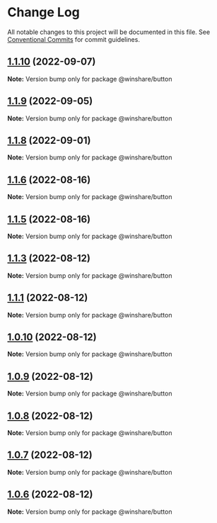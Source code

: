 # Change Log

All notable changes to this project will be documented in this file. See [Conventional Commits](https://conventionalcommits.org) for commit guidelines.

## [1.1.10](https://github.com/harry118/winshare-ui/compare/@winshare/button@1.1.6...@winshare/button@1.1.10) (2022-09-07)

**Note:** Version bump only for package @winshare/button

## [1.1.9](https://github.com/harry118/winshare-ui/compare/@winshare/button@1.1.8...@winshare/button@1.1.9) (2022-09-05)

**Note:** Version bump only for package @winshare/button

## [1.1.8](https://github.com/harry118/winshare-ui/compare/@winshare/button@1.1.7...@winshare/button@1.1.8) (2022-09-01)

**Note:** Version bump only for package @winshare/button

## [1.1.6](https://github.com/harry118/winshare-ui/compare/@winshare/button@1.1.5...@winshare/button@1.1.6) (2022-08-16)

**Note:** Version bump only for package @winshare/button

## [1.1.5](https://github.com/harry118/winshare-ui/compare/@winshare/button@1.1.4...@winshare/button@1.1.5) (2022-08-16)

**Note:** Version bump only for package @winshare/button

## [1.1.3](https://github.com/harry118/winshare-ui/compare/@winshare/button@1.1.1...@winshare/button@1.1.3) (2022-08-12)

**Note:** Version bump only for package @winshare/button

## [1.1.1](https://github.com/harry118/winshare-ui/compare/@winshare/button@1.0.10...@winshare/button@1.1.1) (2022-08-12)

**Note:** Version bump only for package @winshare/button

## [1.0.10](https://github.com/harry118/winshare-ui/compare/@winshare/button@1.0.9...@winshare/button@1.0.10) (2022-08-12)

**Note:** Version bump only for package @winshare/button

## [1.0.9](https://github.com/harry118/winshare-ui/compare/@winshare/button@1.0.8...@winshare/button@1.0.9) (2022-08-12)

**Note:** Version bump only for package @winshare/button

## [1.0.8](https://github.com/harry118/winshare-ui/compare/@winshare/button@1.0.7...@winshare/button@1.0.8) (2022-08-12)

**Note:** Version bump only for package @winshare/button

## [1.0.7](https://github.com/harry118/winshare-ui/compare/@winshare/button@1.0.6...@winshare/button@1.0.7) (2022-08-12)

**Note:** Version bump only for package @winshare/button

## [1.0.6](https://github.com/harry118/winshare-ui/compare/@winshare/button@1.0.3...@winshare/button@1.0.6) (2022-08-12)

**Note:** Version bump only for package @winshare/button
